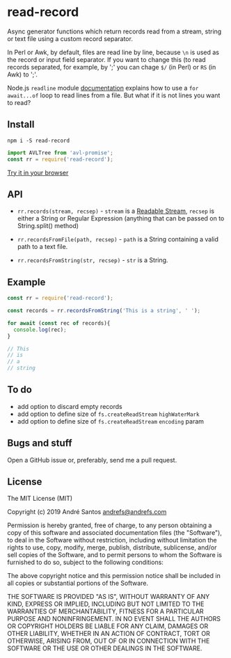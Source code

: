 # read-record

Async generator functions which return records read from a stream,
string or text file using a custom record separator.

In Perl or Awk, by default, files are read line by line, because `\n`
is used as the record or input field separator. If you want to change
this (to read records separated, for example, by ';' you can chage
`$/` (in Perl) or `RS` (in Awk) to ';'.

Node.js `readline` module
[documentation](https://nodejs.org/api/readline.html#readline_rl_symbol_asynciterator)
explains how to use a `for await...of` loop to read lines from a file.
But what if it is not lines you want to read?

## Install

```shell
npm i -S read-record
```

```js
import AVLTree from 'avl-promise';
const rr = require('read-record');
```

[Try it in your browser](https://npm.runkit.com/read-record)


## API

* `rr.records(stream, recsep)` - `stream` is a [Readable
  Stream](https://nodejs.org/api/stream.html#stream_readable_streams),
`recsep` is either a String or Regular Expression (anything that can
be passed on to String.split() method)

* `rr.recordsFromFile(path, recsep)` - `path` is a String containing a
  valid path to a text file.

* `rr.recordsFromString(str, recsep)` - `str` is a String.

## Example

```js
const rr = require('read-record');

const records = rr.recordsFromString('This is a string', ' ');

for await (const rec of records){
  console.log(rec); 
}

// This
// is
// a
// string
```

## To do

* add option to discard empty records
* add option to define size of `fs.createReadStream` `highWaterMark`
* add option to define size of `fs.createReadStream` `encoding`
  param

## Bugs and stuff
Open a GitHub issue or, preferably, send me a pull request.

## License

The MIT License (MIT)

Copyright (c) 2019 André Santos <andrefs@andrefs.com>

Permission is hereby granted, free of charge, to any person obtaining a copy of
this software and associated documentation files (the "Software"), to deal in
the Software without restriction, including without limitation the rights to
use, copy, modify, merge, publish, distribute, sublicense, and/or sell copies of
the Software, and to permit persons to whom the Software is furnished to do so,
subject to the following conditions:

The above copyright notice and this permission notice shall be included in all
copies or substantial portions of the Software.

THE SOFTWARE IS PROVIDED "AS IS", WITHOUT WARRANTY OF ANY KIND, EXPRESS OR
IMPLIED, INCLUDING BUT NOT LIMITED TO THE WARRANTIES OF MERCHANTABILITY, FITNESS
FOR A PARTICULAR PURPOSE AND NONINFRINGEMENT. IN NO EVENT SHALL THE AUTHORS OR
COPYRIGHT HOLDERS BE LIABLE FOR ANY CLAIM, DAMAGES OR OTHER LIABILITY, WHETHER
IN AN ACTION OF CONTRACT, TORT OR OTHERWISE, ARISING FROM, OUT OF OR IN
CONNECTION WITH THE SOFTWARE OR THE USE OR OTHER DEALINGS IN THE SOFTWARE.
